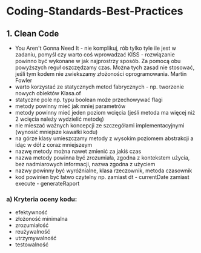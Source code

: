 # Coding-Standards-Best-Practices

## 1. Clean Code
* You Aren't Gonna Need It - nie komplikuj, rób tylko tyle ile jest w zadaniu, pomyśl czy warto coś wprowadzać
 KISS - rozwiązanie powinno być wykonane w jak najprostrzy sposób.
Za pomocą obu powyższych reguł oszczędzamy czas. Można tych zasad nie stosować, jeśli tym kodem nie zwiekszamy złożoności oprogramowania. Martin Fowler
* warto korzystać ze statycznych metod fabrycznych - np. tworzenie nowych obiektów Klasa.of
* statyczne pole np. typu boolean może przechowywać flagi
* metody powinny mieć jak mniej parametrów
* metody powinny mieć jeden poziom wcięcia (jeśli metoda ma więcej niż 2 wcięcia należy wydzielić metodę)
* nie mieszać ważnych koncepcji ze szczegółami implementacyjnymi (wynosić mniejsze kawałki kodu)
* na górze klasy umieszczamy metody z wysokim poziomem abstrakcji a idąc w dół z coraz mniejszeym
* nazwę metody można nawet zmienić za jakiś czas
* nazwa metody powinna być zrozumiała, zgodna z kontekstem użycia, bez nadmiarowych informacji, nazwa zgodna z użyciem
* nazwy powinny być wyróżnialne, klasa rzeczownik, metoda czasownik
* kod powinien być łatwo czytelny
np. zamiast dt - currentDate
zamiast execute - generateRaport
### a) Kryteria oceny kodu:
* efektywność
* złożoność minimalna
* zrozumiałość
* reużywalność
* utrzymywalność
* testowalność



